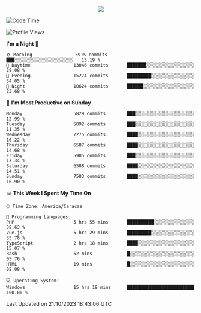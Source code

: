 <p align="center">
  <a href="http://www.github.com/thevacs">
    <img src="https://github-readme-streak-stats.herokuapp.com/?user=thevacs&stroke=ffffff&background=1c1917&ring=0891b2&fire=0891b2&currStreakNum=ffffff&currStreakLabel=0891b2&sideNums=ffffff&sideLabels=ffffff&dates=ffffff&hide_border=true" />
  </a>
</p>

<!--START_SECTION:waka-->
![Code Time](http://img.shields.io/badge/Code%20Time-1%2C798%20hrs%2038%20mins-blue)

![Profile Views](http://img.shields.io/badge/Profile%20Views-0-blue)

**I'm a Night 🦉** 

```text
🌞 Morning                5915 commits        ███░░░░░░░░░░░░░░░░░░░░░░   13.19 % 
🌆 Daytime                13046 commits       ███████░░░░░░░░░░░░░░░░░░   29.08 % 
🌃 Evening                15274 commits       █████████░░░░░░░░░░░░░░░░   34.05 % 
🌙 Night                  10624 commits       ██████░░░░░░░░░░░░░░░░░░░   23.68 % 
```
📅 **I'm Most Productive on Sunday** 

```text
Monday                   5829 commits        ███░░░░░░░░░░░░░░░░░░░░░░   12.99 % 
Tuesday                  5092 commits        ███░░░░░░░░░░░░░░░░░░░░░░   11.35 % 
Wednesday                7275 commits        ████░░░░░░░░░░░░░░░░░░░░░   16.22 % 
Thursday                 6587 commits        ████░░░░░░░░░░░░░░░░░░░░░   14.68 % 
Friday                   5985 commits        ███░░░░░░░░░░░░░░░░░░░░░░   13.34 % 
Saturday                 6508 commits        ████░░░░░░░░░░░░░░░░░░░░░   14.51 % 
Sunday                   7583 commits        ████░░░░░░░░░░░░░░░░░░░░░   16.90 % 
```


📊 **This Week I Spent My Time On** 

```text
🕑︎ Time Zone: America/Caracas

💬 Programming Languages: 
PHP                      5 hrs 55 mins       ██████████░░░░░░░░░░░░░░░   38.63 % 
Vue.js                   5 hrs 29 mins       █████████░░░░░░░░░░░░░░░░   35.78 % 
TypeScript               2 hrs 18 mins       ████░░░░░░░░░░░░░░░░░░░░░   15.07 % 
Bash                     52 mins             █░░░░░░░░░░░░░░░░░░░░░░░░   05.76 % 
HTML                     19 mins             █░░░░░░░░░░░░░░░░░░░░░░░░   02.08 % 

💻 Operating System: 
Windows                  15 hrs 19 mins      █████████████████████████   100.00 % 
```


 Last Updated on 21/10/2023 18:43:06 UTC
<!--END_SECTION:waka-->
